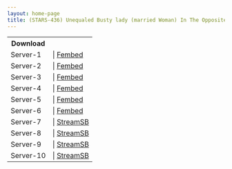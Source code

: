```yaml
---
layout: home-page
title: (STARS-436) Unequaled Busty lady (married Woman) In The Opposite Room practices Cowgirl Earnestly Konomi Yoshinaga
---
```


<table><tbody>
<tr>
<th>Download</th>
</tr>
<tr>
<td>Server-1</td>
<td>| <a href="https://www.watchjavnow.xyz/f/g40wyh-2rxl-w7r" target="_blank">Fembed</a></td>
</tr>
<tr>
<td>Server-2</td>
<td>| <a href="https://vanfem.com/f/jygrncd4pq5-pxy" target="_blank">Fembed</a></td>
</tr>
<tr>
<td>Server-3</td>
<td>| <a href="https://smartshare.tv/f/d-gz8sx-y6-2p37" target="_blank">Fembed</a></td>
</tr>
<tr>
<td>Server-4</td>
<td>| <a href="https://mycloudzz.com/f/enlxpt-2wkgj6wg" target="_blank">Fembed</a></td>
</tr>
<tr>
<td>Server-5</td>
<td>| <a href="https://mycloudzz.com/f/3j304cmqzr25q6z" target="_blank">Fembed</a></td>
</tr>
<tr>
<td>Server-6</td>
<td>| <a href="https://mycloudzz.com/f/4j4q6czx38-kjrp" target="_blank">Fembed</a></td>
</tr>
<tr>
<td>Server-7</td>
<td>| <a href="https://tubesb.com/d/sq7yb14au712.html" target="_blank">StreamSB</a></td>
</tr>
<tr>
<td>Server-8</td>
<td>| <a href="https://javside.com/d/pldu8aa979yy.html" target="_blank">StreamSB</a></td>
</tr>
<tr>
<td>Server-9</td>
<td>| <a href="https://watchsb.com/d/500nvl3tzsso" target="_blank">StreamSB</a></td>
</tr>
<tr>
<td>Server-10</td>
<td>| <a href="https://streamsb.net/d/zid6gf8ylokg.html" target="_blank">StreamSB</a></td>
</tr>
</tbody></table>

